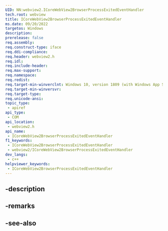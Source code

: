 ```yaml
---
UID: NN:webview2.ICoreWebView2BrowserProcessExitedEventHandler
tech.root: webview
title: ICoreWebView2BrowserProcessExitedEventHandler
ms.date: 09/20/2022
targetos: Windows
description: 
prerelease: false
req.assembly: 
req.construct-type: iface
req.ddi-compliance: 
req.header: webview2.h
req.idl: 
req.include-header: 
req.max-support: 
req.namespace: 
req.redist: 
req.target-min-winverclnt: Windows 10, version 1809 (with Windows App SDK 1.1 or later)
req.target-min-winversvr: 
req.target-type: 
req.unicode-ansi: 
topic_type:
 - apiref
api_type:
 - COM
api_location:
 - webview2.h
api_name:
 - ICoreWebView2BrowserProcessExitedEventHandler
f1_keywords:
 - ICoreWebView2BrowserProcessExitedEventHandler
 - webview2/ICoreWebView2BrowserProcessExitedEventHandler
dev_langs:
 - c++
helpviewer_keywords:
 - ICoreWebView2BrowserProcessExitedEventHandler
---
```


## -description

## -remarks

## -see-also

